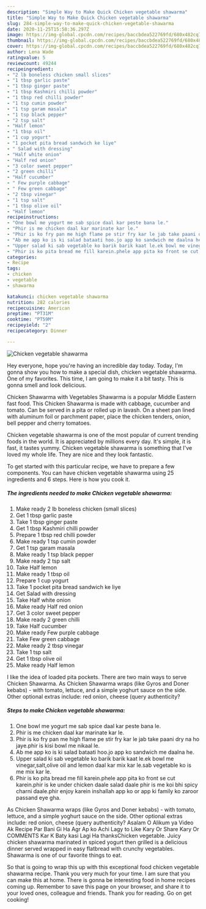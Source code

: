 ```yaml
---
description: "Simple Way to Make Quick Chicken vegetable shawarma"
title: "Simple Way to Make Quick Chicken vegetable shawarma"
slug: 284-simple-way-to-make-quick-chicken-vegetable-shawarma
date: 2020-11-25T15:58:36.297Z
image: https://img-global.cpcdn.com/recipes/baccbdea522769fd/680x482cq70/chicken-vegetable-shawarma-recipe-main-photo.jpg
thumbnail: https://img-global.cpcdn.com/recipes/baccbdea522769fd/680x482cq70/chicken-vegetable-shawarma-recipe-main-photo.jpg
cover: https://img-global.cpcdn.com/recipes/baccbdea522769fd/680x482cq70/chicken-vegetable-shawarma-recipe-main-photo.jpg
author: Lena Wade
ratingvalue: 5
reviewcount: 49244
recipeingredient:
- "2 lb boneless chicken small slices"
- "1 tbsp garlic paste"
- "1 tbsp ginger paste"
- "1 tbsp Kashmiri chilli powder"
- "1 tbsp red chilli powder"
- "1 tsp cumin powder"
- "1 tsp garam masala"
- "1 tsp black pepper"
- "2 tsp salt"
- "Half lemon"
- "1 tbsp oil"
- "1 cup yogurt"
- "1 pocket pita bread sandwich ke liye"
- " Salad with dressing"
- "Half white onion"
- "Half red onion"
- "3 color sweet pepper"
- "2 green chilli"
- "Half cucumber"
- " Few purple cabbage"
- " Few green cabbage"
- "2 tbsp vinegar"
- "1 tsp salt"
- "1 tbsp olive oil"
- "Half lemon"
recipeinstructions:
- "One bowl me yogurt me sab spice daal kar peste bana le."
- "Phir is me chicken daal kar marinate kar le."
- "Phir is ko fry pan me high flame pe stir fry kar le jab take paani dry na ho jaye.phir is kisi bowl me nikaal le."
- "Ab me app ko is ki salad bataati hoo.jo app ko sandwich me daalna he."
- "Upper salad ki sab vegetable ko barik barik kaat le.ek bowl me vinegar,salt,olive oil and lemon daal kar mix kar le.sab vegetable ko is me mix kar le."
- "Phir is ko pita bread me fill karein.phele app pita ko front se cut karein.phir is ke under chicken daale salad daale phir is me koi bhi spicy charni daale.phir enjoy karein inshallah app ko or app ki family ko zaroor passand eye gha."
categories:
- Recipe
tags:
- chicken
- vegetable
- shawarma

katakunci: chicken vegetable shawarma 
nutrition: 282 calories
recipecuisine: American
preptime: "PT31M"
cooktime: "PT59M"
recipeyield: "2"
recipecategory: Dinner

---
```



![Chicken vegetable shawarma](https://img-global.cpcdn.com/recipes/baccbdea522769fd/680x482cq70/chicken-vegetable-shawarma-recipe-main-photo.jpg)

Hey everyone, hope you're having an incredible day today. Today, I'm gonna show you how to make a special dish, chicken vegetable shawarma. One of my favorites. This time, I am going to make it a bit tasty. This is gonna smell and look delicious.

Chicken Shawarma with Vegetables Shawarma is a popular Middle Eastern fast food. This Chicken Shawarma is made with cabbage, cucumber and tomato. Can be served in a pita or rolled up in lavash. On a sheet pan lined with aluminum foil or parchment paper, place the chicken tenders, onion, bell pepper and cherry tomatoes.

Chicken vegetable shawarma is one of the most popular of current trending foods in the world. It is appreciated by millions every day. It's simple, it is fast, it tastes yummy. Chicken vegetable shawarma is something that I've loved my whole life. They are nice and they look fantastic.


To get started with this particular recipe, we have to prepare a few components. You can have chicken vegetable shawarma using 25 ingredients and 6 steps. Here is how you cook it.

<!--inarticleads1-->

##### The ingredients needed to make Chicken vegetable shawarma:

1. Make ready 2 lb boneless chicken (small slices)
1. Get 1 tbsp garlic paste
1. Take 1 tbsp ginger paste
1. Get 1 tbsp Kashmiri chilli powder
1. Prepare 1 tbsp red chilli powder
1. Make ready 1 tsp cumin powder
1. Get 1 tsp garam masala
1. Make ready 1 tsp black pepper
1. Make ready 2 tsp salt
1. Take Half lemon
1. Make ready 1 tbsp oil
1. Prepare 1 cup yogurt
1. Take 1 pocket pita bread sandwich ke liye
1. Get  Salad with dressing
1. Take Half white onion
1. Make ready Half red onion
1. Get 3 color sweet pepper
1. Make ready 2 green chilli
1. Take Half cucumber
1. Make ready  Few purple cabbage
1. Take  Few green cabbage
1. Make ready 2 tbsp vinegar
1. Take 1 tsp salt
1. Get 1 tbsp olive oil
1. Make ready Half lemon


I like the idea of loaded pita pockets. There are two main ways to serve Chicken Shawarma. As Chicken Shawarma wraps (like Gyros and Doner kebabs) - with tomato, lettuce, and a simple yoghurt sauce on the side. Other optional extras include: red onion, cheese (query authenticity? 

<!--inarticleads2-->

##### Steps to make Chicken vegetable shawarma:

1. One bowl me yogurt me sab spice daal kar peste bana le.
1. Phir is me chicken daal kar marinate kar le.
1. Phir is ko fry pan me high flame pe stir fry kar le jab take paani dry na ho jaye.phir is kisi bowl me nikaal le.
1. Ab me app ko is ki salad bataati hoo.jo app ko sandwich me daalna he.
1. Upper salad ki sab vegetable ko barik barik kaat le.ek bowl me vinegar,salt,olive oil and lemon daal kar mix kar le.sab vegetable ko is me mix kar le.
1. Phir is ko pita bread me fill karein.phele app pita ko front se cut karein.phir is ke under chicken daale salad daale phir is me koi bhi spicy charni daale.phir enjoy karein inshallah app ko or app ki family ko zaroor passand eye gha.


As Chicken Shawarma wraps (like Gyros and Doner kebabs) - with tomato, lettuce, and a simple yoghurt sauce on the side. Other optional extras include: red onion, cheese (query authenticity? Asalam O Alikum ya Video Ak Recipe Par Bani Gi Ha Agr Ap ko Achi Lagy to Like Kary Or Share Kary Or COMMENTS Kar K Baty kasi Lagi Ha thanksChicken vegetable. Juicy chicken shawarma marinated in spiced yogurt then grilled is a delicious dinner served wrapped in easy flatbread with crunchy vegetables. Shawarma is one of our favorite things to eat. 

So that is going to wrap this up with this exceptional food chicken vegetable shawarma recipe. Thank you very much for your time. I am sure that you can make this at home. There is gonna be interesting food in home recipes coming up. Remember to save this page on your browser, and share it to your loved ones, colleague and friends. Thank you for reading. Go on get cooking!
